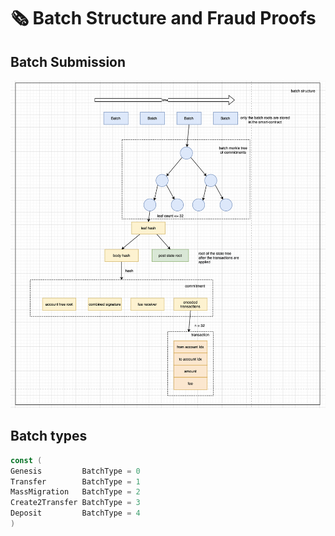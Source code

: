 # 🗞 Batch Structure and Fraud Proofs

## Batch Submission

![batch_submission.png](batch_submission.png)

## Batch types

```go
const (
Genesis         BatchType = 0
Transfer        BatchType = 1
MassMigration   BatchType = 2
Create2Transfer BatchType = 3
Deposit         BatchType = 4
)
```

